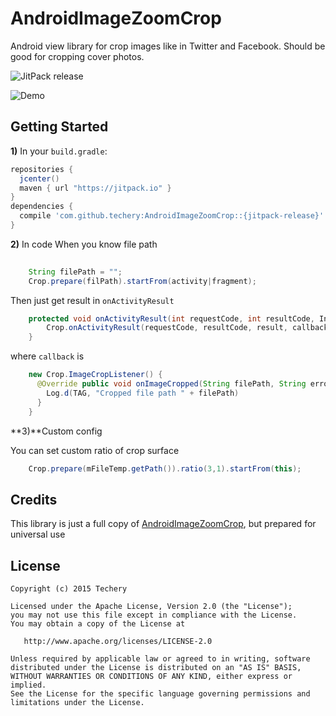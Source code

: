 # AndroidImageZoomCrop
Android view library for crop images like in Twitter and Facebook.
Should be good for cropping cover photos.

![JitPack release](https://img.shields.io/github/tag/techery/AndroidImageZoomCrop.svg?label=JitPack)

![Demo](assets/progresshint-demo.gif)


## Getting Started
**1)** In your `build.gradle`:

```gradle
repositories {
  jcenter()
  maven { url "https://jitpack.io" }
}
dependencies {
  compile 'com.github.techery:AndroidImageZoomCrop::{jitpack-release}'
}
```

**2)** In code
When you know file path
```java
    
    String filePath = "";
    Crop.prepare(filPath).startFrom(activity|fragment);
```
Then just get result in `onActivityResult`
```java
    protected void onActivityResult(int requestCode, int resultCode, Intent result) {
        Crop.onActivityResult(requestCode, resultCode, result, callback)
    }

```
where `callback` is
```java
    new Crop.ImageCropListener() {
      @Override public void onImageCropped(String filePath, String error) {
        Log.d(TAG, "Cropped file path " + filePath)            
      }
    }
```

**3)**Custom config

You can set custom ratio of crop surface
```java
    Crop.prepare(mFileTemp.getPath()).ratio(3,1).startFrom(this);
```

## Credits
This library is just a full copy of  [AndroidImageZoomCrop](https://github.com/ozeetee/AndroidImageZoomCrop), but prepared for universal use

## License

    Copyright (c) 2015 Techery

    Licensed under the Apache License, Version 2.0 (the "License");
    you may not use this file except in compliance with the License.
    You may obtain a copy of the License at

       http://www.apache.org/licenses/LICENSE-2.0

    Unless required by applicable law or agreed to in writing, software
    distributed under the License is distributed on an "AS IS" BASIS,
    WITHOUT WARRANTIES OR CONDITIONS OF ANY KIND, either express or implied.
    See the License for the specific language governing permissions and
    limitations under the License.


